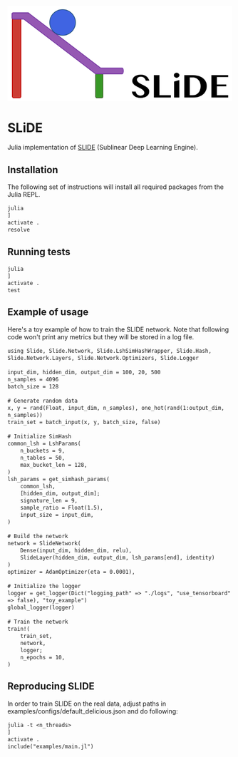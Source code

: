 <p align="center">
    <a href="https://github.com/GrJulia/slide">
        <img src="logo.png">
    </a>
</p>

# SLiDE
Julia implementation of <a href="https://arxiv.org/pdf/1903.03129.pdf">SLIDE</a> (Sublinear Deep Learning Engine).

## Installation
The following set of instructions will install all required packages from the Julia REPL.
```
julia
]
activate .
resolve
```

## Running tests

```
julia
]
activate .
test
```

## Example of usage
Here's a toy example of how to train the SLIDE network.
Note that following code won't print any metrics but they will be stored in a log file.
```
using Slide, Slide.Network, Slide.LshSimHashWrapper, Slide.Hash, Slide.Network.Layers, Slide.Network.Optimizers, Slide.Logger

input_dim, hidden_dim, output_dim = 100, 20, 500
n_samples = 4096
batch_size = 128

# Generate random data
x, y = rand(Float, input_dim, n_samples), one_hot(rand(1:output_dim, n_samples))
train_set = batch_input(x, y, batch_size, false)

# Initialize SimHash
common_lsh = LshParams(
    n_buckets = 9,
    n_tables = 50,
    max_bucket_len = 128,
)
lsh_params = get_simhash_params(
    common_lsh,
    [hidden_dim, output_dim];
    signature_len = 9,
    sample_ratio = Float(1.5),
    input_size = input_dim,
)

# Build the network
network = SlideNetwork(
    Dense(input_dim, hidden_dim, relu),
    SlideLayer(hidden_dim, output_dim, lsh_params[end], identity)
)
optimizer = AdamOptimizer(eta = 0.0001),

# Initialize the logger
logger = get_logger(Dict("logging_path" => "./logs", "use_tensorboard" => false), "toy_example")
global_logger(logger)

# Train the network
train!(
    train_set,
    network,
    logger;
    n_epochs = 10,
)

```

## Reproducing SLIDE
In order to train SLIDE on the real data, adjust paths in examples/configs/default_delicious.json
and do following:
```
julia -t <n_threads>
]
activate .
include("examples/main.jl")
```

